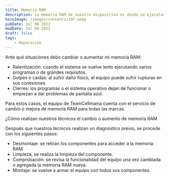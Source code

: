 ```yaml
---
title: Memoria RAM
description: La memoria RAM de nuestro dispositivo es donde se ejecutan los programas y hasta el sistema operativo, por lo que entre mayor capacidad o mejor funcionamiento, mejor rendimiento del dispositivo.
heroImage: /images/contents/197.webp
pubDate: Jul 08 2022
modDate: Jul 08 2022
draft: false
tags: 
    - Reparación
---
```


Ante qué situaciones debo cambiar o aumentar mi memoria RAM:

- Ralentización: cuando el sistema se vuelve lento ejecutando varios programas o de grandes requisitos.
- Golpes o caídas: al sufrir daño físico, el equipo puede sufrir rupturas en sus conexiones.
- Cierres: los programas o el sistema operativo dejan de funcionar o empiezan a dar problemas de pantalla azul.

Para estos casos, el equipo de TeamCellmania cuenta con el servicio de cambio o mejora de memoria RAM para todas las marcas.

¿Cómo realizan nuestros técnicos el cambio o aumento de memoria RAM

Después que nuestros técnicos realizan un diagnóstico previo, se procede con los siguientes pasos:

- Desmontaje: se retiran los componentes para acceder a la memoria RAM.
- Limpieza, se realiza la limpieza del componente.
- Comprobación: se revisa la funcionalidad del equipo una vez cambiada o agregada la memoria RAM nueva.
- Montaje: se vuelve a armar el equipo con todos sus componentes.
